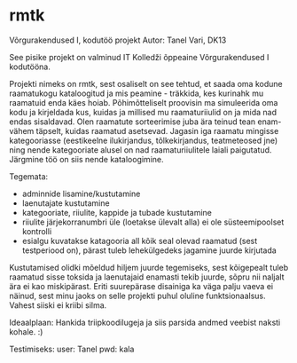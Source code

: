 # rmtk

Võrgurakendused I, kodutöö projekt
Autor: Tanel Vari, DK13

See pisike projekt on valminud IT Kolledži õppeaine Võrgurakendused I kodutööna.

Projekti nimeks on rmtk, sest osaliselt on see tehtud, et saada oma kodune raamatukogu kataloogitud ja mis peamine - träkkida, kes kurinahk mu raamatuid enda käes hoiab. Põhimõtteliselt proovisin ma simuleerida oma kodu ja kirjeldada kus, kuidas ja millised mu raamaturiiulid on ja mida nad endas sisaldavad. Olen raamatute sorteerimise juba ära teinud tean enam-vähem täpselt, kuidas raamatud asetsevad. Jagasin iga raamatu mingisse kategooriasse (eestikeelne ilukirjandus, tõlkekirjandus, teatmeteosed jne) ning nende kategooriate alusel on nad raamaturiiulitele laiali paigutatud. Järgmine töö on siis nende kataloogimine. 

Tegemata:
  * adminnide lisamine/kustutamine
  * laenutajate kustutamine
  * kategooriate, riiulite, kappide ja tubade kustutamine
  * riiulite järjekorranumbri üle (loetakse ülevalt alla) ei ole süsteemipoolset kontrolli
  * esialgu kuvatakse katagooria all kõik seal olevad raamatud (sest testperiood on), pärast tuleb lehekülgedeks jagamine juurde kirjutada

Kustutamised olidki mõeldud hiljem juurde tegemiseks, sest kõigepealt tuleb raamatud sisse toksida ja laenutajaid enamasti tekib juurde, sõpru nii naljalt ära ei kao miskipärast. Eriti suurepärase disainiga ka väga palju vaeva ei näinud, sest minu jaoks on selle projekti puhul oluline funktsionaalsus. Vahest siiski ei kriibi silma.

Ideaalplaan:
Hankida triipkoodilugeja ja siis parsida andmed veebist naksti kohale. :)

Testimiseks:
user: Tanel
pwd: kala
